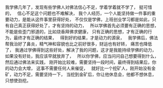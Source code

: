 我学佛几年了，发现有些学佛人对佛法信心不足，学着学着就不学了，
挺可惜的，
&nbsp;
信心不足这个问题也不难解决，
我个人经历，一个人能坚持做一件事的重要动力，是能从这件事里获得好处，
不仅仅是学佛，上班创业学习都是如此，只有自己真正获得好处了，才有坚持的动力，
&nbsp;
所以学佛首先必须要有正确的思想，不能是些歪门邪道的，比如烧香拜佛求健康，
只有正确的思想，才有正确的行为，最终才有正确的结果，
&nbsp;
得到好的结果，才是动力的源泉，
&nbsp;
我学佛后，佛法帮我治好了鼻炎，精气神和容貌也比之前好很多，财运也有好转，
痛苦也降低了，
我通过学佛得到这些好处，解决了我的问题，这才是我能持续学佛的动力，
如果没有好处，我应该早就放弃了，
&nbsp;
所以你学佛，应当问问自己想要得到什么，然后通过佛法来实践，
刚开始比较难，需要坚持一段时间，最终得到结果后，你的动力会大增，
这事不需要任何人来催促，
&nbsp;
就好比一个挖矿人，刚开始没有金矿，动力不足，需要坚持一下，
当挖到金矿后，你让他休息会，他都不想休息，只想使劲挖。

